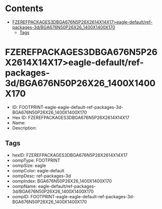 



Contents
========

* [FZEREFPACKAGES3DBGA676N5P26X2614X14X17>eagle-default/ref-packages-3d/BGA676N50P26X26_1400X1400X170](#fzerefpackages3dbga676n5p26x2614x14x17eagle-defaultref-packages-3dbga676n50p26x26_1400x1400x170)
	* [Tags](#tags)

# FZEREFPACKAGES3DBGA676N5P26X2614X14X17>eagle-default/ref-packages-3d/BGA676N50P26X26_1400X1400X170

- ID: FOOTPRINT-eagle-eagle-default-ref-packages-3d-BGA676N50P26X26_1400X1400X170
- Hex ID: FZEREFPACKAGES3DBGA676N5P26X2614X14X17
- Name: 
- Description: 

## Tags

- hexID: FZEREFPACKAGES3DBGA676N5P26X2614X14X17
- oompType: FOOTPRINT
- oompSize: eagle
- oompColor: eagle-default
- oompDesc: ref-packages-3d
- oompIndex: BGA676N50P26X26_1400X1400X170
- oompName: eagle-default/ref-packages-3d/BGA676N50P26X26_1400X1400X170
- oompID: FOOTPRINT-eagle-eagle-default-ref-packages-3d-BGA676N50P26X26_1400X1400X170
